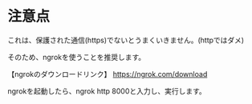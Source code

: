# 注意点
これは、保護された通信(https)でないとうまくいきません。(httpではダメ)

そのため、ngrokを使うことを推奨します。

【ngrokのダウンロードリンク】
https://ngrok.com/download

ngrokを起動したら、ngrok http 8000と入力し、実行します。
